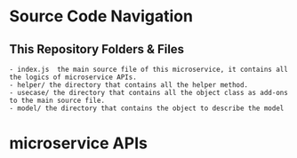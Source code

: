# Source Code Navigation
## This Repository Folders & Files

    - index.js  the main source file of this microservice, it contains all the logics of microservice APIs.
    - helper/ the directory that contains all the helper method.
    - usecase/ the directory that contains all the object class as add-ons to the main source file.
    - model/ the directory that contains the object to describe the model

# microservice APIs
